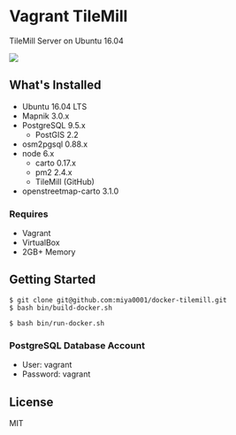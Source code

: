 # Vagrant TileMill

TileMill Server on Ubuntu 16.04

![](https://www.evernote.com/l/ABXsEI6imwlOXrnOYxrPW4eTANUO6XnETu0B/image.png)

## What's Installed

* Ubuntu 16.04 LTS
* Mapnik 3.0.x
* PostgreSQL 9.5.x
  * PostGIS 2.2
* osm2pgsql 0.88.x
* node 6.x
  * carto 0.17.x
  * pm2 2.4.x
  * TileMill (GitHub)
* openstreetmap-carto 3.1.0

### Requires

* Vagrant
* VirtualBox
* 2GB+ Memory

## Getting Started

```
$ git clone git@github.com:miya0001/docker-tilemill.git
$ bash bin/build-docker.sh
```

```
$ bash bin/run-docker.sh
```

###  PostgreSQL Database Account

* User: vagrant
* Password: vagrant

## License

MIT
